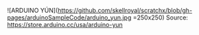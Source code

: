 


![ARDUINO YÚN](https://github.com/skellroyal/scratchx/blob/gh-pages/arduinoSampleCode/arduino_yun.jpg =250x250)
Source: https://store.arduino.cc/usa/arduino-yun
